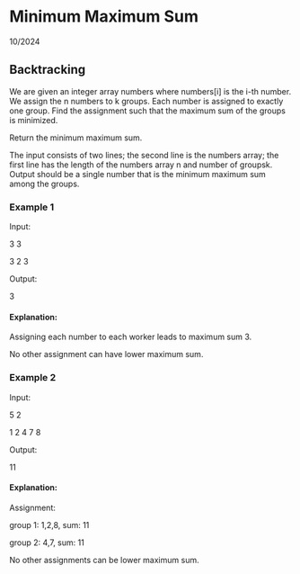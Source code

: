 # Minimum Maximum Sum
10/2024
## Backtracking

We are given an integer array numbers where numbers[i] is the i-th number. We assign the n numbers to k groups. Each number is assigned to exactly one group. Find the assignment such that the maximum sum of the groups is minimized.

Return the minimum maximum sum.

The input consists of two lines; the second line is the numbers array; the first line has the length of the numbers array n and number of groupsk. Output should be a single number that is the minimum maximum sum among the groups.

### Example 1

Input:

3 3

3 2 3

Output:

3

#### Explanation:

Assigning each number to each worker leads to maximum sum 3.

No other assignment can have lower maximum sum.

### Example 2

Input:

5 2

1 2 4 7 8

Output:

11

#### Explanation:

Assignment: 

group 1: 1,2,8, sum: 11

group 2: 4,7, sum: 11

No other assignments can be lower maximum sum.
